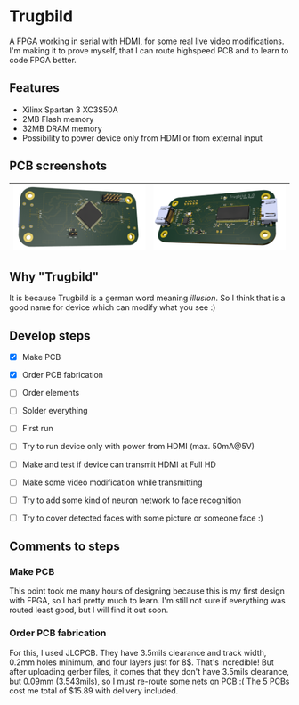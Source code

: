 # Trugbild
A FPGA working in serial with HDMI, for some real live video modifications. I'm making it to prove myself, that I can route highspeed PCB and to learn to code FPGA better.

## Features

- Xilinx Spartan 3 XC3S50A
- 2MB Flash memory
- 32MB DRAM memory
- Possibility to power device only from HDMI or from external input

## PCB screenshots
|![](/Images/top.png)|![](/Images/bottom.png)|
|---|---|
## Why "Trugbild"
It is because Trugbild is a german word meaning _illusion_. So I think that is a good name for device which can modify what you see :)

## Develop steps
- [x] Make PCB

- [x] Order PCB fabrication
- [ ] Order elements
- [ ] Solder everything
- [ ] First run
- [ ] Try to run device only with power from HDMI (max. 50mA@5V)
- [ ] Make and test if device can transmit HDMI at Full HD
- [ ] Make some video modification while transmitting
- [ ] Try to add some kind of neuron network to face recognition
- [ ] Try to cover detected faces with some picture or someone face :)
## Comments to steps
### Make PCB
This point took me many hours of designing because this is my first design with FPGA, so I had pretty much to learn. I'm still not sure if everything was routed least good, but I will find it out soon.
### Order PCB fabrication
For this, I used JLCPCB. They have 3.5mils clearance and track width, 0.2mm holes minimum, and four layers just for 8$. That's incredible!
But after uploading gerber files, it comes that they don't have 3.5mils clearance, but 0.09mm (3.543mils), so I must re-route some nets on PCB :( The 5 PCBs cost me total of $15.89 with delivery included.
